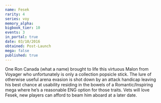 ```yaml
---
name: Fesek
rarity: 4
series: voy
memory_alpha:
bigbook_tier: 10
events: 3
in_portal: true
date: 03/10/2016
obtained: Post-Launch
mega: false
published: true
---
```


One Ron Canada (what a name) brought to life this virtuous Malon from Voyager who unfortunately is only a collection popsicle stick. The lure of otherwise useful arena evasion is shot down by an attack handicap leaving his best chance at usability residing in the bowels of a Romantic/Inspiring mega where he’s a reasonable ENG option for those traits. Vets will love Fesek, new players can afford to beam him aboard at a later date.
